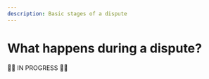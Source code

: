 ```yaml
---
description: Basic stages of a dispute
---
```


# What happens during a dispute?

🚧👷 IN PROGRESS 👷🚧

